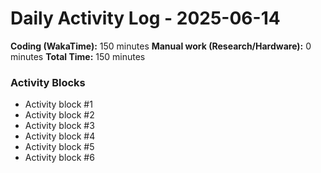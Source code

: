 # Daily Activity Log - 2025-06-14

**Coding (WakaTime):** 150 minutes
**Manual work (Research/Hardware):** 0 minutes
**Total Time:** 150 minutes

### Activity Blocks
- Activity block #1
- Activity block #2
- Activity block #3
- Activity block #4
- Activity block #5
- Activity block #6

